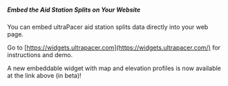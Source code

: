 ##### Embed the Aid Station Splits on Your Website

You can embed ultraPacer aid station splits data directly into your web page.

Go to [https://widgets.ultrapacer.com](https://widgets.ultrapacer.com/) for instructions and demo.

A new embeddable widget with map and elevation profiles is now available at the link above (in beta)!
